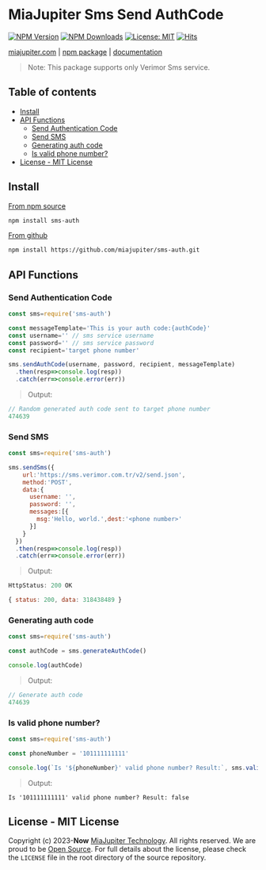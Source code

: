 # MiaJupiter Sms Send AuthCode

<a href="https://www.npmjs.com/package/sms-auth"><img src="https://img.shields.io/npm/v/sms-auth" alt="NPM Version" /></a> <a href="https://www.npmjs.com/package/sms-auth"><img src="https://img.shields.io/npm/dm/sms-auth" alt="NPM Downloads" /></a>  [![License: MIT](https://img.shields.io/badge/License-MIT-yellow.svg)](https://opensource.org/licenses/MIT) [![Hits](https://hits.seeyoufarm.com/api/count/incr/badge.svg?url=https%3A%2F%2Fgithub.com%2Fmiajupiter%2Fsms-auth&count_bg=%236495ED&title_bg=%23323232&icon=cliqz.svg&icon_color=%23E7E7E7&title=hits&edge_flat=false)](https://hits.seeyoufarm.com)

[miajupiter.com](https://miajupiter.com) | [npm package](https://www.npmjs.com/package/sms-auth) | [documentation](https://github.com/miajupiter/sms-auth#readme)


>Note: This package supports only Verimor Sms service.


## Table of contents

- [Install](#install)
- [API Functions](#api-functions)
  - [Send Authentication Code](#send-authentication-code)
  - [Send SMS](#send-sms)
  - [Generating auth code](#generating-auth-code)
  - [Is valid phone number?](#is-valid-phone-number)
- [License - MIT License](#license---mit-license)


## Install

[From npm source](https://www.npmjs.com/package/sms-auth)
```bash
npm install sms-auth
```
[From github](https://github.com/miajupiter/sms-auth)
```bash
npm install https://github.com/miajupiter/sms-auth.git
```

## API Functions

### Send Authentication Code
```js
const sms=require('sms-auth')

const messageTemplate='This is your auth code:{authCode}'
const username='' // sms service username
const password='' // sms service password
const recipient='target phone number'

sms.sendAuthCode(username, password, recipient, messageTemplate)
  .then(resp=>console.log(resp))
  .catch(err=>console.error(err))
```
> Output:

```js
// Random generated auth code sent to target phone number
474639  
```

### Send SMS
```js
const sms=require('sms-auth')

sms.sendSms({
    url:'https://sms.verimor.com.tr/v2/send.json',
    method:'POST',
    data:{
      username: '',
      password: '',
      messages:[{
        msg:'Hello, world.',dest:'<phone number>'
      }]
    }
  })
  .then(resp=>console.log(resp))
  .catch(err=>console.error(err))

```

> Output:
```js
HttpStatus: 200 OK

{ status: 200, data: 318438489 }
```

### Generating auth code
```js
const sms=require('sms-auth')

const authCode = sms.generateAuthCode()

console.log(authCode)
```
> Output:

```js
// Generate auth code
474639
```

### Is valid phone number?
```js
const sms=require('sms-auth')

const phoneNumber = '101111111111'

console.log(`Is '${phoneNumber}' valid phone number? Result:`, sms.validPhoneNumber())
```

> Output:

```console
Is '101111111111' valid phone number? Result: false
```


## License - MIT License

Copyright (c) 2023-**Now** [MiaJupiter Technology](https://miajupiter.com). All rights reserved. We are proud to be [Open Source](https://opensource.org). For full details about the license, please check the `LICENSE` file in the root directory of the source repository.
